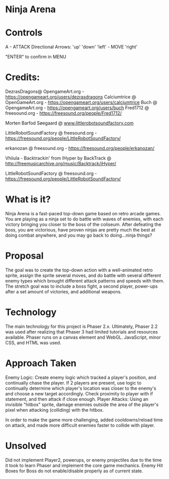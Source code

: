 # Ninja Arena

# Controls

A - ATTACK
Directional Arrows:
'up'
'down'
'left'  - MOVE
'right' 

"ENTER" to confirm in MENU

# Credits:
DezrasDragons@ OpengameArt.org - https://opengameart.org/users/dezrasdragons
Calciumtrice @ OpenGameArt.org - https://opengameart.org/users/calciumtrice
Buch @ OpengameArt.org - https://opengameart.org/users/buch
Fred1712 @ freesound.org - https://freesound.org/people/Fred1712/

Morten Barfod Søegaard @ www.littlerobotsoundfactory.com 

LittleRobotSoundFactory @ freesound.org - https://freesound.org/people/LittleRobotSoundFactory/

erkanozan @ freesound.org - https://freesound.org/people/erkanozan/

Vhiiula - Backtrackin' from IHyper by BackTrack @ http://freemusicarchive.org/music/Backtrack/iHyper/

LittleRobotSoundFactory @ freesound.org - https://freesound.org/people/LittleRobotSoundFactory/

# What is it?

Ninja Arena is a fast-paced top-down game based on retro arcade games. You are playing as a ninja set to do battle with waves of enemies, with each victory bringing you closer to the boss of the coliseum. After defeating the boss, you are victorious, have proven ninjas are pretty much the best at doing combat anywhere, and you may go back to doing...ninja things? 

# Proposal

The goal was to create the top-down action with a well-animated retro sprite, assign the sprite several moves, and do battle with several different enemy types which brought different attack patterns and speeds with them. 
The stretch goal was to include a boss fight, a second player, power-ups after a set amount of victories, and additional weapons.

# Technology

The main technology for this project is Phaser 2.x. Ultimately, Phaser 2.2 was used after realizing that Phaser 3 had limited tutorials and resources available. Phaser runs on a canvas element and WebGL. JavaScript, minor CSS, and HTML was used.

# Approach Taken

Enemy Logic: Create enemy logic which tracked a player's position, and continually chase the player. If 2 players are present, use logic to continually determine which player's location was closer to the enemy's and choose a new target accordingly.
  Check proximity to player with if statement, and then attack if close enough.
 Player Attacks: Using an invisible "hitbox" sprite, damage enemies outside the area of the player's pixel when attacking (colliding) with the hitbox.
 
 In order to make the game more challenging, added cooldowns/reload time on attack, and made more difficult enemies faster to collide with player.
 
# Unsolved

Did not implement Player2, powerups, or enemy projectiles due to the time it took to learn Phaser and implement the core game mechanics. Enemy Hit Boxes for Boss do not enable/disable properly as of current state.


